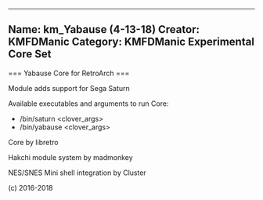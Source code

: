 -----------------------
Name: km_Yabause (4-13-18)
Creator: KMFDManic
Category: KMFDManic Experimental Core Set
-----------------------
=== Yabause Core for RetroArch ===

Module adds support for Sega Saturn

Available executables and arguments to run Core:
- /bin/saturn <rom> <clover_args>
- /bin/yabause <rom> <clover_args>

Core by libretro

Hakchi module system by madmonkey

NES/SNES Mini shell integration by Cluster

(c) 2016-2018

